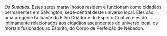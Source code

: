 ﻿<em>Os Susátias.</em> Estes seres maravilhosos residem e funcionam como cidadãos permanentes em Sálvington, sede-central deste universo local. Eles são uma progênie brilhante do Filho Criador e do Espírito Criativo e estão intimamente relacionados aos cidadãos ascendentes do universo local, os mortais fusionados ao Espírito, do Corpo de Perfeição de Nébadon.